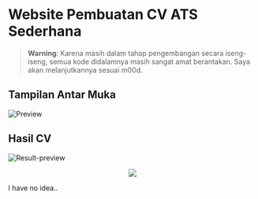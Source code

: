 # Website Pembuatan CV ATS Sederhana

> **Warning**: Karena masih dalam tahap pengembangan secara iseng-iseng, semua kode didalamnya masih sangat amat berantakan. Saya akan melanjutkannya sesuai m00d.

## Tampilan Antar Muka
![Preview](https://github.com/sukalaper/fundamental-pemrograman/assets/65320033/8b484275-7f49-4b31-a193-c3e8893b46b9)

## Hasil CV
![Result-preview](https://github.com/sukalaper/fundamental-pemrograman/assets/65320033/f3153a34-b9b0-49fa-aac6-707a98230f58)

<p align="center"><img src="https://raw.githubusercontent.com/catppuccin/catppuccin/main/assets/footers/gray0_ctp_on_line.svg?sanitize=true" /></p>

I have no idea..

